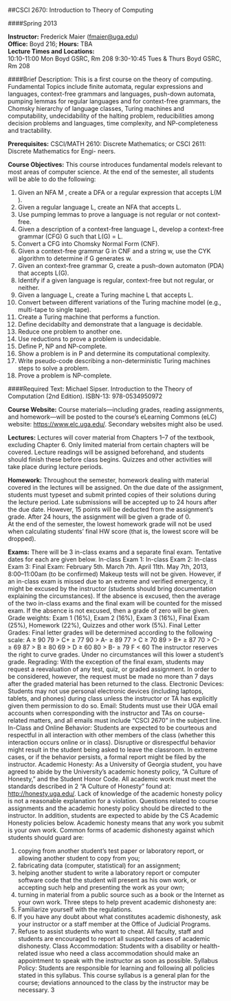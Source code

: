 ##CSCI 2670: Introduction to Theory of Computing

####Spring 2013

**Instructor:** Frederick Maier (fmaier@uga.edu)  
**Office:** Boyd 216; **Hours:** TBA  
**Lecture Times and Locations:**  
10:10-11:00 Mon Boyd GSRC, Rm 208
9:30-10:45 Tues & Thurs Boyd GSRC, Rm 208


####Brief Description:
This is a first course on the theory of computing. Fundamental Topics include finite automata, regular
expressions and languages, context-free grammars and languages, push-down automata, pumping lemmas
for regular languages and for context-free grammars, the Chomsky hierarchy of language classes, Turing
machines and computability, undecidability of the halting problem, reducibilities among decision problems
and languages, time complexity, and NP-completeness and tractability.

**Prerequisites:** CSCI/MATH 2610: Discrete Mathematics; or CSCI 2611: Discrete Mathematics for Engi-
neers.

**Course Objectives:** This course introduces fundamental models relevant to most areas of computer science.
At the end of the semester, all students will be able to do the following:
1. Given an NFA M , create a DFA or a regular expression that accepts L(M ).
2. Given a regular language L, create an NFA that accepts L.
3. Use pumping lemmas to prove a language is not regular or not context-free.
4. Given a description of a context-free language L, develop a context-free grammar (CFG) G such that
L(G) = L.
5. Convert a CFG into Chomsky Normal Form (CNF).
6. Given a context-free grammar G in CNF and a string w, use the CYK algorithm to determine if G
generates w.
7. Given an context-free grammar G, create a push-down automaton (PDA) that accepts L(G).
8. Identify if a given language is regular, context-free but not regular, or neither.
9. Given a language L, create a Turing machine L that accepts L.
10. Convert between different variations of the Turing machine model (e.g., multi-tape to single tape).
11. Create a Turing machine that performs a function.
12. Define decidabilty and demonstrate that a language is decidable.
13. Reduce one problem to another one.
14. Use reductions to prove a problem is undecidable.
15. Define P, NP and NP-complete.
16. Show a problem is in P and determine its computational complexity.
17. Write pseudo-code describing a non-deterministic Turing machines steps to solve a problem.
18. Prove a problem is NP-complete.

####Required Text:
Michael Sipser. Introduction to the Theory of Computation (2nd Edition). ISBN-13: 978-0534950972

**Course Website:** Course materials—including grades, reading assignments, and homework—will be posted
to the course’s eLearning Commons (eLC) website: https://www.elc.uga.edu/. Secondary websites might
also be used.

**Lectures:** Lectures will cover material from Chapters 1–7 of the textbook, excluding Chapter 6. Only
limited material from certain chapters will be covered. Lecture readings will be assigned beforehand, and
students should finish these before class begins. Quizzes and other activities will take place during lecture
periods.

**Homework:** Throughout the semester, homework dealing with material covered in the lectures will be
assigned. On the due date of the assignment, students must typeset and submit printed copies of their
solutions during the lecture period. Late submissions will be accepted up to 24 hours after the due date.
However, 15 points will be deducted from the assignment’s grade. After 24 hours, the assignment will be
given a grade of 0.  
At the end of the semester, the lowest homework grade will not be used when calculating students’ final HW
score (that is, the lowest score will be dropped).

**Exams:** There will be 3 in-class exams and a separate final exam. Tentative dates for each are given below.
In-class Exam 1:
In-class Exam 2:
In-class Exam 3:
Final Exam:
February 5th.
March 7th.
April 11th.
May 7th, 2013, 8:00–11:00am (to be confirmed)
Makeup tests will not be given. However, if an in-class exam is missed due to an extreme and verified
emergency, it might be excused by the instructor (students should bring documentation explaining the
circumstances). If the absence is excused, then the average of the two in-class exams and the final exam will
be counted for the missed exam. If the absence is not excused, then a grade of zero will be given.
Grade weights:
Exam 1 (16%), Exam 2 (16%), Exam 3 (16%), Final Exam (25%), Homework (22%), Quizzes and other
work (5%).
Final Letter Grades: Final letter grades will be determined according to the following scale:
A ≥ 90
79 > C+ ≥ 77
90 > A- ≥ 89
77 > C ≥ 70
89 > B+ ≥ 87
70 > C- ≥ 69
87 > B ≥ 80
69 > D ≥ 60
80 > B- ≥ 79
F < 60
The instructor reserves the right to curve grades. Under no circumstances will this lower a student’s grade.
Regrading: With the exception of the final exam, students may request a reevaluation of any test, quiz,
or graded assignment. In order to be considered, however, the request must be made no more than 7 days
after the graded material has been returned to the class.
Electronic Devices: Students may not use personal electronic devices (including laptops, tablets, and
phones) during class unless the instructor or TA has explicitly given them permission to do so.
Email: Students must use their UGA email accounts when corresponding with the instructor and TAs on
course-related matters, and all emails must include “CSCI 2670” in the subject line.
In-Class and Online Behavior: Students are expected to be courteous and respectful in all interaction
with other members of the class (whether this interaction occurs online or in class). Disruptive or disrespectful
behavior might result in the student being asked to leave the classroom. In extreme cases, or if the behavior
persists, a formal report might be filed by the instructor.
Academic Honesty:
As a University of Georgia student, you have agreed to abide by the University’s academic honesty policy, “A
Culture of Honesty,” and the Student Honor Code. All academic work must meet the standards described in
2
“A Culture of Honesty” found at: http://honesty.uga.edu/. Lack of knowledge of the academic honesty
policy is not a reasonable explanation for a violation. Questions related to course assignments and the
academic honesty policy should be directed to the instructor.
In addition, students are expected to abide by the CS Academic Honesty policies below.
Academic honesty means that any work you submit is your own work.
Common forms of academic dishonesty against which students should guard are:
1. copying from another student’s test paper or laboratory report, or allowing another student to copy
from you;
2. fabricating data (computer, statistical) for an assignment;
3. helping another student to write a laboratory report or computer software code that the student will
present as his own work, or accepting such help and presenting the work as your own;
4. turning in material from a public source such as a book or the Internet as your own work.
Three steps to help prevent academic dishonesty are:
1. Familiarize yourself with the regulations.
2. If you have any doubt about what constitutes academic dishonesty, ask your instructor or a staff
member at the Office of Judicial Programs.
3. Refuse to assist students who want to cheat.
All faculty, staff and students are encouraged to report all suspected cases of academic dishonesty.
Class Accommodation: Students with a disability or health-related issue who need a class accommodation
should make an appointment to speak with the instructor as soon as possible.
Syllabus Policy: Students are responsible for learning and following all policies stated in this syllabus.
This course syllabus is a general plan for the course; deviations announced to the class by the instructor
may be necessary.
3
